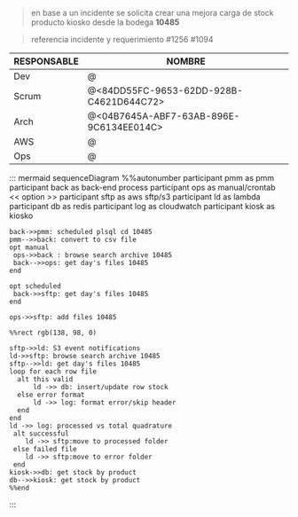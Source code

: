 
> en base a un incidente se solicita crear una mejora carga de stock producto kiosko desde la bodega **10485** 

>referencia incidente y requerimiento
#1256 
#1094


| RESPONSABLE | NOMBRE |
|--|--|
|Dev | @<CE92F1CF-CC80-4918-A8EB-AE517BE1F894>|
| Scrum | @<84DD55FC-9653-62DD-928B-C4621D644C72>   |
| Arch| @<04B7645A-ABF7-63AB-896E-9C6134EE014C>   |
| AWS | @<BA5D6A33-7C77-651A-ABE8-4E6164958123>   |
| Ops | @<EEDB8383-0602-601E-80FC-A3F939D4073B>    |


::: mermaid
 sequenceDiagram
    %%autonumber
    participant pmm as pmm
    participant back as back-end process
    participant ops as manual/crontab  <br/> << option >>
    participant sftp as aws sftp/s3
    participant ld as lambda
    participant db as redis
    participant log as cloudwatch 
    participant kiosk as kiosko

    back->>pmm: scheduled plsql cd 10485
    pmm-->>back: convert to csv file
    opt manual
     ops->>back : browse search archive 10485    
     back-->>ops: get day's files 10485
    end

    opt scheduled
     back->>sftp: get day's files 10485
    end

    ops->>sftp: add files 10485   

    %%rect rgb(138, 98, 0)
    
    sftp->>ld: S3 event notifications
    ld->>sftp: browse search archive 10485
    sftp-->>ld: get day's files 10485
    loop for each row file
      alt this valid
          ld ->> db: insert/update row stock
      else error format
          ld ->> log: format error/skip header
      end
    end
    ld ->> log: processed vs total quadrature       
     alt successful
        ld ->> sftp:move to processed folder
     else failed file
        ld ->> sftp:move to error folder
     end
    kiosk->>db: get stock by product
    db-->>kiosk: get stock by product 
    %%end
:::
